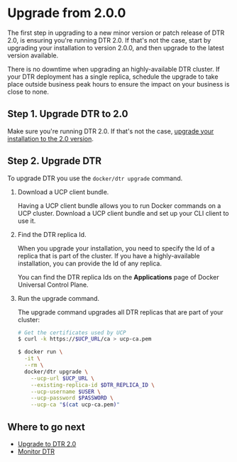 <!--[metadata]>
+++
title = "Upgrade from 2.0.0"
description = "Learn how to upgrade your Docker Trusted Registry to a new minor version or patch release."
keywords = ["docker, dtr, upgrade, install"]
[menu.main]
parent="menu_dtr_upgrade"
identifier="dtr_upgrade_minor"
weight=10
+++
<![end-metadata]-->

# Upgrade from 2.0.0

The first step in upgrading to a new minor version or patch release of DTR 2.0,
is ensuring you're running DTR 2.0. If that's not the case, start by upgrading
your installation to version 2.0.0, and then upgrade to the latest version
available.

There is no downtime when upgrading an highly-available DTR cluster. If your
DTR deployment has a single replica, schedule the upgrade to take place outside
business peak hours to ensure the impact on your business is close to none.

## Step 1. Upgrade DTR to 2.0

Make sure you're running DTR 2.0. If that's not the case, [upgrade your
installation to the 2.0 version](upgrade-major.md).

## Step 2. Upgrade DTR

To upgrade DTR you use the `docker/dtr upgrade` command.

1. Download a UCP client bundle.

    Having a UCP client bundle allows you to run Docker commands on a UCP
    cluster. Download a UCP client bundle and set up your CLI client to use it.

2. Find the DTR replica Id.

    When you upgrade your installation, you need to specify the Id of a replica
    that is part of the cluster. If you have a highly-available installation,
    you can provide the Id of any replica.

    You can find the DTR replica Ids on the **Applications** page of Docker
    Universal Control Plane.

3. Run the upgrade command.

    The upgrade command upgrades all DTR replicas that are part of your cluster:

    ```bash
    # Get the certificates used by UCP
    $ curl -k https://$UCP_URL/ca > ucp-ca.pem

    $ docker run \
      -it \
      --rm \
      docker/dtr upgrade \
        --ucp-url $UCP_URL \
        --existing-replica-id $DTR_REPLICA_ID \
        --ucp-username $USER \
        --ucp-password $PASSWORD \
        --ucp-ca "$(cat ucp-ca.pem)"
    ```

## Where to go next

* [Upgrade to DTR 2.0](upgrade-major.md)
* [Monitor DTR](../../monitor-troubleshoot/monitor.md)
